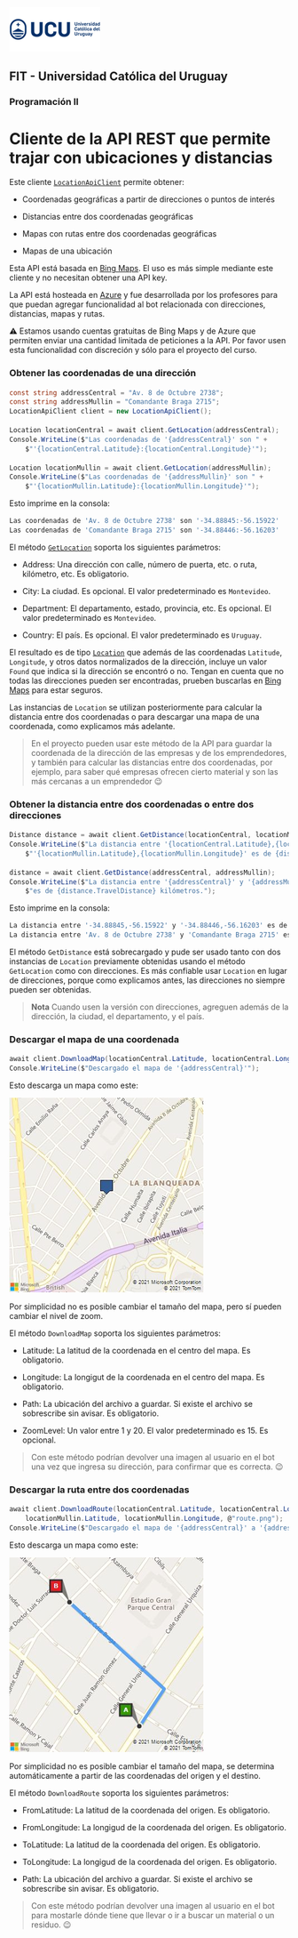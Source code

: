 ![UCU](https://github.com/ucudal/PII_Conceptos_De_POO/raw/master/Assets/logo-ucu.png)

## FIT - Universidad Católica del Uruguay

### Programación II

# Cliente de la API REST que permite trajar con ubicaciones y distancias

Este cliente [`LocationApiClient`](/blob/master/src/Library/LocationApiClient.cs) permite obtener:

- Coordenadas geográficas a partir de direcciones o puntos de interés

- Distancias entre dos coordenadas geográficas

- Mapas con rutas entre dos coordenadas geográficas

- Mapas de una ubicación

Esta API está basada en [Bing Maps](https://docs.microsoft.com/en-us/bingmaps/). El uso es más simple mediante este cliente y no necesitan obtener una API key.

La API está hosteada en [Azure](https://azure.microsoft.com/en-us/) y fue desarrollada por los profesores para que puedan agregar funcionalidad al bot relacionada con direcciones, distancias, mapas y rutas.

:warning: Estamos usando cuentas gratuitas de Bing Maps y de Azure que permiten enviar una cantidad limitada de peticiones a la API. Por favor usen esta funcionalidad con discreción y sólo para el proyecto del curso.

### Obtener las coordenadas de una dirección

```csharp
const string addressCentral = "Av. 8 de Octubre 2738";
const string addressMullin = "Comandante Braga 2715";
LocationApiClient client = new LocationApiClient();

Location locationCentral = await client.GetLocation(addressCentral);
Console.WriteLine($"Las coordenadas de '{addressCentral}' son " +
    $"'{locationCentral.Latitude}:{locationCentral.Longitude}'");

Location locationMullin = await client.GetLocation(addressMullin);
Console.WriteLine($"Las coordenadas de '{addressMullin}' son " +
    $"'{locationMullin.Latitude}:{locationMullin.Longitude}'");
```

Esto imprime en la consola:

```bash
Las coordenadas de 'Av. 8 de Octubre 2738' son '-34.88845:-56.15922'
Las coordenadas de 'Comandante Braga 2715' son '-34.88446:-56.16203'
```

El método [`GetLocation`](./blob/master/src/Library/LocationApiClient.cs#GetLocation) soporta los siguientes parámetros:

- Address: Una dirección con calle, número de puerta, etc. o ruta, kilómetro, etc. Es obligatorio.

- City: La ciudad. Es opcional. El valor predeterminado es `Montevideo`.

- Department: El departamento, estado, provincia, etc. Es opcional. El valor predeterminado es `Montevideo`.

- Country: El país. Es opcional. El valor predeterminado es `Uruguay`.

El resultado es de tipo [`Location`](/blob/master/src/Library/Location.cs) que además de las coordenadas `Latitude`, `Longitude`, y otros datos normalizados de la dirección, incluye un valor `Found` que indica si la dirección se encontró o no. Tengan en cuenta que no todas las direcciones pueden ser encontradas, prueben buscarlas en [Bing Maps](https://www.bing.com/maps) para estar seguros.

Las instancias de `Location` se utilizan posteriormente para calcular la distancia entre dos coordenadas o para descargar una mapa de una coordenada, como explicamos más adelante.

> En el proyecto pueden usar este método de la API para guardar la coordenada de la dirección de las empresas y de los emprendedores, y también para calcular las distancias entre dos coordenadas, por ejemplo, para saber qué empresas ofrecen cierto material y son las más cercanas a un emprendedor 😉

### Obtener la distancia entre dos coordenadas o entre dos direcciones

```csharp
Distance distance = await client.GetDistance(locationCentral, locationMullin);
Console.WriteLine($"La distancia entre '{locationCentral.Latitude},{locationCentral.Longitude}' y "+
    $"'{locationMullin.Latitude},{locationMullin.Longitude}' es de {distance.TravelDistance} kilómetros.");

distance = await client.GetDistance(addressCentral, addressMullin);
Console.WriteLine($"La distancia entre '{addressCentral}' y '{addressMullin}' " +
    $"es de {distance.TravelDistance} kilómetros.");
```

Esto imprime en la consola:

```bash
La distancia entre '-34.88845,-56.15922' y '-34.88446,-56.16203' es de 0.608 kilómetros.
La distancia entre 'Av. 8 de Octubre 2738' y 'Comandante Braga 2715' es de 0.608 kilómetros.
```

El método `GetDistance` está sobrecargado y pude ser usado tanto con dos instancias de `Location` previamente obtenidas usando el método `GetLocation` como con direcciones. Es más confiable usar `Location` en lugar de direcciones, porque como explicamos antes, las direcciones no siempre pueden ser obtenidas.

> **Nota** Cuando usen la versión con direcciones, agreguen además de la dirección, la ciudad, el departamento, y el país.

### Descargar el mapa de una coordenada

```csharp
await client.DownloadMap(locationCentral.Latitude, locationCentral.Longitude, @"map.png");
Console.WriteLine($"Descargado el mapa de '{addressCentral}'");
```

Esto descarga un mapa como este:

![](./Assets/map.png)

Por simplicidad no es posible cambiar el tamaño del mapa, pero sí pueden cambiar el nivel de zoom.

El método `DownloadMap` soporta los siguientes parámetros:

- Latitude: La latitud de la coordenada en el centro del mapa. Es obligatorio.

- Longitude: La longigut de la coordenada en el centro del mapa. Es obligatorio.

- Path: La ubicación del archivo a guardar. Si existe el archivo se sobrescribe sin avisar. Es obligatorio.

- ZoomLevel: Un valor entre 1 y 20. El valor predeterminado es 15. Es opcional.

> Con este método podrían devolver una imagen al usuario en el bot una vez que ingresa su dirección, para confirmar que es correcta.  😉

### Descargar la ruta entre dos coordenadas

```csharp
await client.DownloadRoute(locationCentral.Latitude, locationCentral.Longitude,
    locationMullin.Latitude, locationMullin.Longitude, @"route.png");
Console.WriteLine($"Descargado el mapa de '{addressCentral}' a '{addressMullin}'");
```

Esto descarga un mapa como este:

![](./Assets/route.png)

Por simplicidad no es posible cambiar el tamaño del mapa, se determina automáticamente a partir de las coordenadas del origen y el destino.

El método `DownloadRoute` soporta los siguientes parámetros:

- FromLatitude: La latitud de la coordenada del origen. Es obligatorio.

- FromLongitude: La longigud de la coordenada del origen. Es obligatorio.

- ToLatitude: La latitud de la coordenada del origen. Es obligatorio.

- ToLongitude: La longigud de la coordenada del origen. Es obligatorio.

- Path: La ubicación del archivo a guardar. Si existe el archivo se sobrescribe sin avisar. Es obligatorio.

> Con este método podrían devolver una imagen al usuario en el bot para mostarle dónde tiene que llevar o ir a buscar un material o un residuo.  😉

